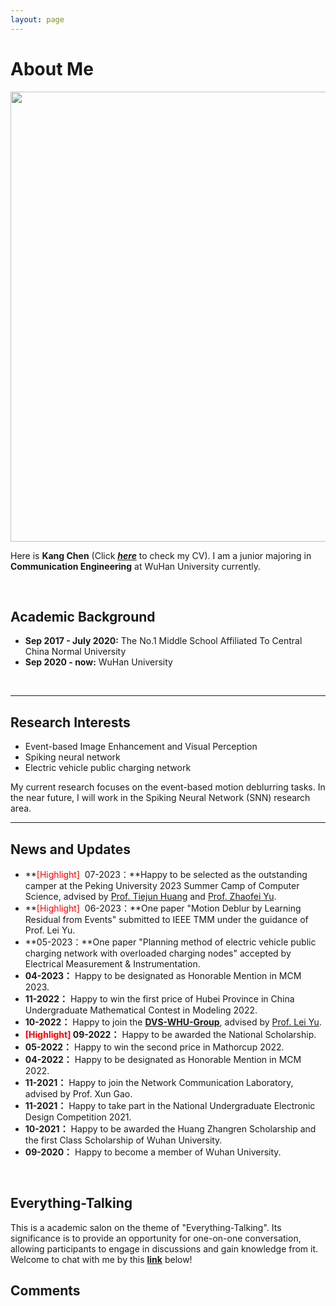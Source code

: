 ```yaml
---
layout: page
---
```


# About Me

<img src="https://chenkang455.oss-cn-shanghai.aliyuncs.com/image-20230714164119718.png" class="floatpic" width="960" height="720">

Here is **Kang Chen** (Click [***here***](https://chenkang455.github.io/others/CV-chenkang.pdf) to check my CV). I am a junior majoring in **Communication Engineering** at WuHan University currently. 

<br>

## Academic Background

- **Sep 2017 - July 2020:**  The No.1 Middle School Affiliated To Central China Normal University 
- **Sep 2020 - now:**  WuHan University 

<br>

---

## Research Interests

- Event-based Image Enhancement and Visual Perception
- Spiking neural network
- Electric vehicle public charging network

My current research focuses on the event-based motion deblurring tasks. In the near future, I will work in the Spiking Neural Network (SNN) research area.

---
## News and Updates
- **<font color='red'>[Highlight] </font> 07-2023：**Happy to be selected as the outstanding camper at the Peking University 2023 Summer Camp of Computer Science, advised by  [Prof. Tiejun Huang](https://cs.pku.edu.cn/info/1008/1103.htm) and [Prof. Zhaofei Yu](https://www.ai.pku.edu.cn/info/1139/1252.htm).
- **<font color='red'>[Highlight] </font> 06-2023：**One paper "Motion Deblur by Learning Residual from Events" submitted to IEEE TMM under the guidance of Prof. Lei Yu.
- **05-2023：**One paper "Planning method of electric vehicle public charging network with overloaded charging nodes" accepted by Electrical Measurement & Instrumentation.
- **04-2023：** Happy to be designated as Honorable Mention in MCM 2023.
- **11-2022：** Happy to win the first price of Hubei Province in China Undergraduate Mathematical Contest in Modeling 2022.
- **10-2022：** Happy to join the **[DVS-WHU-Group](https://dvs-whu.cn/)**, advised by [Prof. Lei Yu](http://eis.whu.edu.cn/ryDetail.shtml?rsh=00030713).
- **<font color='red'>[Highlight] </font>  09-2022：** Happy to be awarded the National Scholarship.
- **05-2022：** Happy to win the second price in Mathorcup 2022.
- **04-2022：** Happy to be designated as Honorable Mention in MCM 2022.
- **11-2021：** Happy to join the Network Communication Laboratory, advised by Prof. Xun Gao.
- **11-2021：** Happy to take part in the National Undergraduate Electronic Design Competition 2021.
- **10-2021：** Happy to be awarded the Huang Zhangren Scholarship and the first Class Scholarship of Wuhan University.
- **09-2020：** Happy to become a member of Wuhan University.
<br>

## Everything-Talking
This is a academic salon on the theme of "Everything-Talking". Its significance is to provide an opportunity for one-on-one conversation, allowing participants to engage in discussions and gain knowledge from it. Welcome to chat with me by this **[link](https://calendly.com/kangchen0623/everything-talking)** below!

## Comments
<script src="//cdn1.lncld.net/static/js/3.0.4/av-min.js"></script>
<script src='//unpkg.com/valine/dist/Valine.min.js'></script>
<div id="comment"></div>

<script>
    var valine = new Valine();
    valine.init({
        el:'#comment',
        appId:'wQZ0cGbJkMGHNxrBER4b003l-gzGzoHsz',
        appKey:'bNnjy1X8ZWD3c5bC2OJTNmBW',
        notify:true,
        path: '/post/jekyll-%E6%B7%BB%E5%8A%A0-Valine-%E8%AF%84%E8%AE%BA.html',
        placeholder:'Leave your comments here.'
    })
</script>


